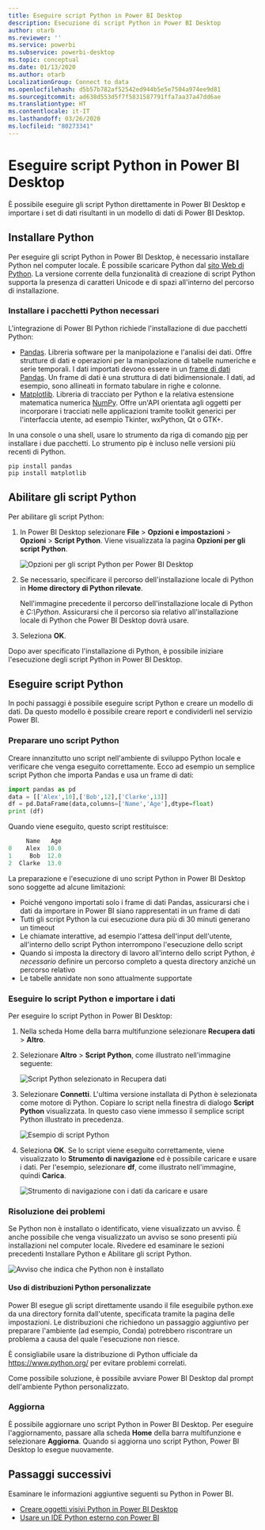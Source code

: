 ```yaml
---
title: Eseguire script Python in Power BI Desktop
description: Esecuzione di script Python in Power BI Desktop
author: otarb
ms.reviewer: ''
ms.service: powerbi
ms.subservice: powerbi-desktop
ms.topic: conceptual
ms.date: 01/13/2020
ms.author: otarb
LocalizationGroup: Connect to data
ms.openlocfilehash: d5b57b782af52542ed944b5e5e7504a974ee9d81
ms.sourcegitcommit: ad638d553d5f7f5831587791ffa7aa37a47dd6ae
ms.translationtype: HT
ms.contentlocale: it-IT
ms.lasthandoff: 03/26/2020
ms.locfileid: "80273341"
---
```

# <a name="run-python-scripts-in-power-bi-desktop"></a>Eseguire script Python in Power BI Desktop

È possibile eseguire gli script Python direttamente in Power BI Desktop e importare i set di dati risultanti in un modello di dati di Power BI Desktop.

## <a name="install-python"></a>Installare Python

Per eseguire gli script Python in Power BI Desktop, è necessario installare Python nel computer locale. È possibile scaricare Python dal [sito Web di Python](https://www.python.org/). La versione corrente della funzionalità di creazione di script Python supporta la presenza di caratteri Unicode e di spazi all'interno del percorso di installazione.

### <a name="install-required-python-packages"></a>Installare i pacchetti Python necessari

L'integrazione di Power BI Python richiede l'installazione di due pacchetti Python:

* [Pandas](https://pandas.pydata.org/). Libreria software per la manipolazione e l'analisi dei dati. Offre strutture di dati e operazioni per la manipolazione di tabelle numeriche e serie temporali. I dati importati devono essere in un [frame di dati Pandas](https://www.tutorialspoint.com/python_pandas/python_pandas_dataframe.htm). Un frame di dati è una struttura di dati bidimensionale. I dati, ad esempio, sono allineati in formato tabulare in righe e colonne.
* [Matplotlib](https://matplotlib.org/). Libreria di tracciato per Python e la relativa estensione matematica numerica [NumPy](https://www.numpy.org/). Offre un'API orientata agli oggetti per incorporare i tracciati nelle applicazioni tramite toolkit generici per l'interfaccia utente, ad esempio Tkinter, wxPython, Qt o GTK+.

In una console o una shell, usare lo strumento da riga di comando [pip](https://pip.pypa.io/en/stable/) per installare i due pacchetti. Lo strumento pip è incluso nelle versioni più recenti di Python.

```CMD
pip install pandas
pip install matplotlib
```

## <a name="enable-python-scripting"></a>Abilitare gli script Python

Per abilitare gli script Python:

1. In Power BI Desktop selezionare **File** > **Opzioni e impostazioni** > **Opzioni** > **Script Python**. Viene visualizzata la pagina **Opzioni per gli script Python**.

   ![Opzioni per gli script Python per Power BI Desktop](media/desktop-python-scripts/python-scripts-7.png)

1. Se necessario, specificare il percorso dell'installazione locale di Python in **Home directory di Python rilevate**.

   Nell'immagine precedente il percorso dell'installazione locale di Python è *C:\Python*. Assicurarsi che il percorso sia relativo all'installazione locale di Python che Power BI Desktop dovrà usare.

1. Seleziona **OK**.

Dopo aver specificato l'installazione di Python, è possibile iniziare l'esecuzione degli script Python in Power BI Desktop.

## <a name="run-python-scripts"></a>Eseguire script Python

In pochi passaggi è possibile eseguire script Python e creare un modello di dati. Da questo modello è possibile creare report e condividerli nel servizio Power BI.

### <a name="prepare-a-python-script"></a>Preparare uno script Python

Creare innanzitutto uno script nell'ambiente di sviluppo Python locale e verificare che venga eseguito correttamente. Ecco ad esempio un semplice script Python che importa Pandas e usa un frame di dati:

```python
import pandas as pd
data = [['Alex',10],['Bob',12],['Clarke',13]]
df = pd.DataFrame(data,columns=['Name','Age'],dtype=float)
print (df)
```

Quando viene eseguito, questo script restituisce:

```python
     Name   Age
0    Alex  10.0
1     Bob  12.0
2  Clarke  13.0
```

La preparazione e l'esecuzione di uno script Python in Power BI Desktop sono soggette ad alcune limitazioni:

* Poiché vengono importati solo i frame di dati Pandas, assicurarsi che i dati da importare in Power BI siano rappresentati in un frame di dati
* Tutti gli script Python la cui esecuzione dura più di 30 minuti generano un timeout
* Le chiamate interattive, ad esempio l'attesa dell'input dell'utente, all'interno dello script Python interrompono l'esecuzione dello script
* Quando si imposta la directory di lavoro all'interno dello script Python, *è necessario* definire un percorso completo a questa directory anziché un percorso relativo
* Le tabelle annidate non sono attualmente supportate

### <a name="run-your-python-script-and-import-data"></a>Eseguire lo script Python e importare i dati

Per eseguire lo script Python in Power BI Desktop:

1. Nella scheda Home della barra multifunzione selezionare **Recupera dati** > **Altro**.

1. Selezionare **Altro** > **Script Python**, come illustrato nell'immagine seguente:

   ![Script Python selezionato in Recupera dati](media/desktop-python-scripts/python-scripts-1.png)

1. Selezionare **Connetti**. L'ultima versione installata di Python è selezionata come motore di Python. Copiare lo script nella finestra di dialogo **Script Python** visualizzata. In questo caso viene immesso il semplice script Python illustrato in precedenza.

   ![Esempio di script Python](media/desktop-python-scripts/python-scripts-6.png)

1. Seleziona **OK**. Se lo script viene eseguito correttamente, viene visualizzato lo **Strumento di navigazione** ed è possibile caricare e usare i dati. Per l'esempio, selezionare **df**, come illustrato nell'immagine, quindi **Carica**.

   ![Strumento di navigazione con i dati da caricare e usare](media/desktop-python-scripts/python-scripts-5.png) 

### <a name="troubleshooting"></a>Risoluzione dei problemi

Se Python non è installato o identificato, viene visualizzato un avviso. È anche possibile che venga visualizzato un avviso se sono presenti più installazioni nel computer locale. Rivedere ed esaminare le sezioni precedenti Installare Python e Abilitare gli script Python.

![Avviso che indica che Python non è installato](media/desktop-python-scripts/python-scripts-3.png)

#### <a name="using-custom-python-distributions"></a>Uso di distribuzioni Python personalizzate

Power BI esegue gli script direttamente usando il file eseguibile python.exe da una directory fornita dall'utente, specificata tramite la pagina delle impostazioni. Le distribuzioni che richiedono un passaggio aggiuntivo per preparare l'ambiente (ad esempio, Conda) potrebbero riscontrare un problema a causa del quale l'esecuzione non riesce.

È consigliabile usare la distribuzione di Python ufficiale da https://www.python.org/ per evitare problemi correlati.

Come possibile soluzione, è possibile avviare Power BI Desktop dal prompt dell'ambiente Python personalizzato.

### <a name="refresh"></a>Aggiorna

È possibile aggiornare uno script Python in Power BI Desktop. Per eseguire l'aggiornamento, passare alla scheda **Home** della barra multifunzione e selezionare **Aggiorna**. Quando si aggiorna uno script Python, Power BI Desktop lo esegue nuovamente.

## <a name="next-steps"></a>Passaggi successivi

Esaminare le informazioni aggiuntive seguenti su Python in Power BI.

* [Creare oggetti visivi Python in Power BI Desktop](desktop-python-visuals.md)
* [Usare un IDE Python esterno con Power BI](desktop-python-ide.md)
